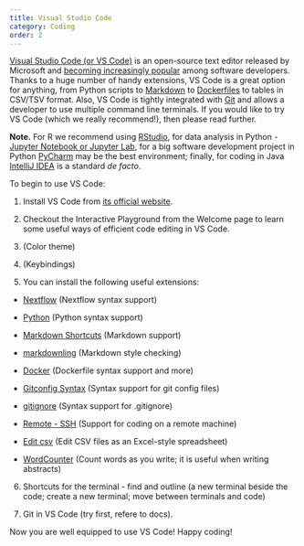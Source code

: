 ```yaml
---
title: Visual Studio Code
category: Coding
order: 2
---
```


[Visual Studio Code (or VS Code)](https://code.visualstudio.com/) is an open-source text editor released by Microsoft and 
[becoming increasingly popular](https://insights.stackoverflow.com/survey/2019#development-environments-and-tools) among software developers. 
Thanks to a huge number of handy extensions, VS Code is a great option for anything, from Python scripts 
to [Markdown](https://guides.github.com/features/mastering-markdown/) to [Dockerfiles](https://docs.docker.com/engine/reference/builder/#format) 
to tables in CSV/TSV format. Also, VS Code is tightly integrated with [Git](../../reproducibility/git.md) and allows a developer to use multiple 
command line terminals. If you would like to try VS Code (which we really recommend!), then please read further.

**Note.** For R we recommend using [RStudio](https://rstudio.com/), for data analysis in Python - [Jupyter Notebook or Jupyter Lab](https://jupyter.org/), 
for a big software development project in Python [PyCharm](https://www.jetbrains.com/pycharm/) may be the best environment; 
finally, for coding in Java [IntelliJ IDEA](https://www.jetbrains.com/idea/) is a standard _de facto_. 

To begin to use VS Code:

1. Install VS Code from [its official website](https://code.visualstudio.com/).

2. Checkout the Interactive Playground from the Welcome page to learn some useful ways of efficient code editing in VS Code.

3. (Color theme)

4. (Keybindings)

5. You can install the following useful extensions:

- [Nextflow](https://marketplace.visualstudio.com/items?itemName=nextflow.nextflow) (Nextflow syntax support)

- [Python](https://marketplace.visualstudio.com/items?itemName=ms-python.python) (Python syntax support)

- [Markdown Shortcuts](https://marketplace.visualstudio.com/items?itemName=mdickin.markdown-shortcuts) (Markdown support)

- [markdownling](https://marketplace.visualstudio.com/items?itemName=DavidAnson.vscode-markdownlint) (Markdown style checking)

- [Docker](https://marketplace.visualstudio.com/items?itemName=ms-azuretools.vscode-docker) (Dockerfile syntax support and more)

- [Gitconfig Syntax](https://marketplace.visualstudio.com/items?itemName=sidneys1.gitconfig) (Syntax support for git config files)

- [gitignore](https://marketplace.visualstudio.com/items?itemName=codezombiech.gitignore) (Syntax support for .gitignore)

- [Remote - SSH](https://marketplace.visualstudio.com/items?itemName=ms-vscode-remote.remote-ssh) (Support for coding on a remote machine)

- [Edit csv](https://marketplace.visualstudio.com/items?itemName=janisdd.vscode-edit-csv) (Edit CSV files as an Excel-style spreadsheet)

- [WordCounter](https://marketplace.visualstudio.com/items?itemName=kirozen.wordcounter) (Count words as you write; it is useful when writing abstracts)

6. Shortcuts for the terminal - find and outline (a new terminal beside the code; create a new terminal; move between terminals and code)

7. Git in VS Code (try first, refere to docs).

Now you are well equipped to use VS Code! Happy coding!
